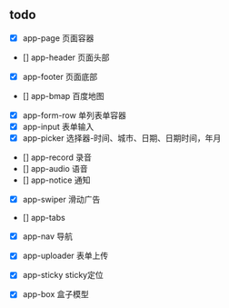 ## todo
- [x] app-page 页面容器
- [] app-header 页面头部
- [x] app-footer 页面底部
- [] app-bmap 百度地图
- [x] app-form-row 单列表单容器
- [x] app-input 表单输入
- [x] app-picker 选择器-时间、城市、日期、日期时间，年月
- [] app-record 录音
- [] app-audio 语音
- [] app-notice 通知
- [x] app-swiper 滑动广告
- [] app-tabs 
- [x] app-nav 导航
- [x] app-uploader 表单上传
- [x] app-sticky sticky定位
- [x] app-box 盒子模型

